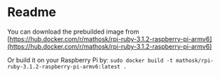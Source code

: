 # Readme

You can download the prebuilded image from [https://hub.docker.com/r/mathosk/rpi-ruby-3.1.2-raspberry-pi-armv6](https://hub.docker.com/r/mathosk/rpi-ruby-3.1.2-raspberry-pi-armv6)

Or build it on your Raspberry Pi by: `sudo docker build -t mathosk/rpi-ruby-3.1.2-raspberry-pi-armv6:latest .`
